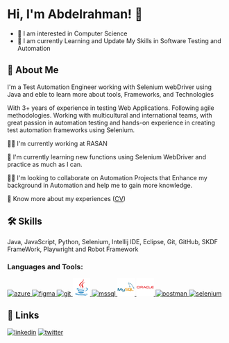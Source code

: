 
# Hi, I'm Abdelrahman! 👋
- 👀 I am interested in Computer Science
- 🌱 I am currently Learning and Update My Skills in Software Testing and Automation

## 🚀 About Me
I'm a Test Automation Engineer working with Selenium webDriver using Java and eble to learn more about tools, Frameworks, and Technologies

With 3+ years of experience in testing Web Applications. Following agile methodologies. Working with multicultural and international teams, with great passion in automation testing and hands-on experience in creating test automation frameworks using Selenium.

👩‍💻 I'm currently working at RASAN

🧠 I'm currently learning new functions using Selenium WebDriver and practice as much as I can.

👯‍♀️ I'm looking to collaborate on Automation Projects that Enhance my background in Automation and help me to gain more knowledge.

📄 Know more about my experiences ([CV](https://drive.google.com/file/d/1jxyQ95AjAUtjVKLpCQHfV939aQ_q1Zt_/view?usp=sharing))



## 🛠 Skills
Java, JavaScript, Python, Selenium, Intellij IDE, Eclipse, Git, GitHub, SKDF FrameWork, Playwright and Robot Framework




<h3 align="left">Languages and Tools:</h3>
<p align="left"> <a href="https://azure.microsoft.com/en-in/" target="_blank" rel="noreferrer"> <img src="https://www.vectorlogo.zone/logos/microsoft_azure/microsoft_azure-icon.svg" alt="azure" width="40" height="40"/> </a> <a href="https://www.figma.com/" target="_blank" rel="noreferrer"> <img src="https://www.vectorlogo.zone/logos/figma/figma-icon.svg" alt="figma" width="40" height="40"/> </a> <a href="https://git-scm.com/" target="_blank" rel="noreferrer"> <img src="https://www.vectorlogo.zone/logos/git-scm/git-scm-icon.svg" alt="git" width="40" height="40"/> </a> <a href="https://www.java.com" target="_blank" rel="noreferrer"> <img src="https://raw.githubusercontent.com/devicons/devicon/master/icons/java/java-original.svg" alt="java" width="40" height="40"/> </a> <a href="https://www.microsoft.com/en-us/sql-server" target="_blank" rel="noreferrer"> <img src="https://www.svgrepo.com/show/303229/microsoft-sql-server-logo.svg" alt="mssql" width="40" height="40"/> </a> <a href="https://www.mysql.com/" target="_blank" rel="noreferrer"> <img src="https://raw.githubusercontent.com/devicons/devicon/master/icons/mysql/mysql-original-wordmark.svg" alt="mysql" width="40" height="40"/> </a> <a href="https://www.oracle.com/" target="_blank" rel="noreferrer"> <img src="https://raw.githubusercontent.com/devicons/devicon/master/icons/oracle/oracle-original.svg" alt="oracle" width="40" height="40"/> </a> <a href="https://postman.com" target="_blank" rel="noreferrer"> <img src="https://www.vectorlogo.zone/logos/getpostman/getpostman-icon.svg" alt="postman" width="40" height="40"/> </a> <a href="https://www.selenium.dev" target="_blank" rel="noreferrer"> <img src="https://raw.githubusercontent.com/detain/svg-logos/780f25886640cef088af994181646db2f6b1a3f8/svg/selenium-logo.svg" alt="selenium" width="40" height="40"/> </a> </p>



## 🔗 Links
[![linkedin](https://img.shields.io/badge/linkedin-0A66C2?style=for-the-badge&logo=linkedin&logoColor=white)](https://www.linkedin.com/in/qcabdo/)
[![twitter](https://img.shields.io/badge/twitter-1DA1F2?style=for-the-badge&logo=twitter&logoColor=white)](https://twitter.com/abdelrahmann45)
